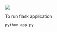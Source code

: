 ![](https://visitor-badge.laobi.icu/badge?page_id=yashchinchole/Algerian-Forest-Fire-Prediction-using-Regression)

To run flask application

```
python app.py
```
